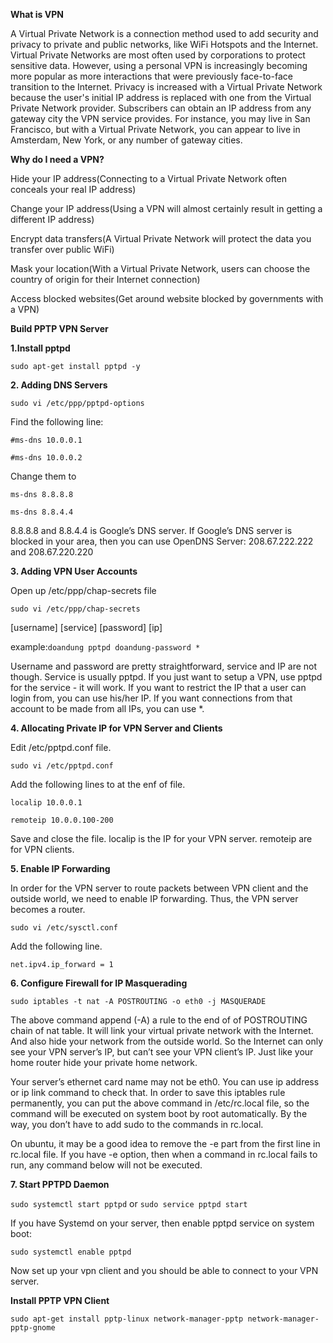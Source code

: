 **What is VPN**

A Virtual Private Network is a connection method used to add security and privacy to private and public networks, like WiFi Hotspots and the Internet. Virtual Private Networks are most often used by corporations to protect sensitive data. However, using a personal VPN is increasingly becoming more popular as more interactions that were previously face-to-face transition to the Internet. Privacy is increased with a Virtual Private Network because the user's initial IP address is replaced with one from the Virtual Private Network provider. Subscribers can obtain an IP address from any gateway city the VPN service provides. For instance, you may live in San Francisco, but with a Virtual Private Network, you can appear to live in Amsterdam, New York, or any number of gateway cities.

**Why do I need a VPN?**

Hide your IP address(Connecting to a Virtual Private Network often conceals your real IP address)

Change your IP address(Using a VPN will almost certainly result in getting a different IP address)

Encrypt data transfers(A Virtual Private Network will protect the data you transfer over public WiFi)

Mask your location(With a Virtual Private Network, users can choose the country of origin for their Internet connection)

Access blocked websites(Get around website blocked by governments with a VPN)

**Build PPTP VPN Server**

**1.Install pptpd**

`sudo apt-get install pptpd -y`

**2. Adding DNS Servers**

`sudo vi /etc/ppp/pptpd-options`

Find the following line:

`#ms-dns 10.0.0.1`

`#ms-dns 10.0.0.2`

Change them to

`ms-dns 8.8.8.8`

`ms-dns 8.8.4.4`

8.8.8.8 and 8.8.4.4 is Google’s DNS server. If Google’s DNS server is blocked in your area, then you can use OpenDNS Server: 208.67.222.222 and 208.67.220.220

**3. Adding VPN User Accounts**

Open up /etc/ppp/chap-secrets file

`sudo vi /etc/ppp/chap-secrets`

[username] [service] [password] [ip]

example:`doandung pptpd doandung-password *`

Username and password are pretty straightforward, service and IP are not though. Service is usually pptpd. If you just want to setup a VPN, use pptpd for the service - it will work. If you want to restrict the IP that a user can login from, you can use his/her IP. If you want connections from that account to be made from all IPs, you can use *.

**4. Allocating Private IP for VPN Server and Clients**

Edit /etc/pptpd.conf file.

`sudo vi /etc/pptpd.conf`

Add the following lines to at the enf of file.

`localip 10.0.0.1`

`remoteip 10.0.0.100-200`

Save and close the file. localip is the IP for your VPN server. remoteip are for VPN clients.

**5. Enable IP Forwarding**

In order for the VPN server to route packets between VPN client and the outside world, we need to enable IP forwarding. Thus, the VPN server becomes a router.

`sudo vi /etc/sysctl.conf`

Add the following line.

`net.ipv4.ip_forward = 1`

**6. Configure Firewall for IP Masquerading**

`sudo iptables -t nat -A POSTROUTING -o eth0 -j MASQUERADE`

The above command append (-A) a rule to the end of of POSTROUTING chain of nat table. It will link your virtual private network with the Internet. And also hide your network from the outside world. So the Internet can only see your VPN server’s IP, but can’t see your VPN client’s IP. Just like your home router hide your private home network.

Your server’s ethernet card name may not be eth0. You can use ip address or ip link command to check that. In order to save this iptables rule permanently, you can put the above command in /etc/rc.local file, so the command will be executed on system boot by root automatically. By the way, you don’t have to add sudo to the commands in rc.local.

On ubuntu, it may be a good idea to remove the -e part from the first line in rc.local file. If you have -e option, then when a command in rc.local fails to run, any command below will not be executed.

**7. Start PPTPD Daemon**

`sudo systemctl start pptpd`   or   `sudo service pptpd start`

If you have Systemd on your server, then enable pptpd service on system boot:

`sudo systemctl enable pptpd`

Now set up your vpn client and you should be able to connect to your VPN server.

**Install PPTP VPN Client**

`sudo apt-get install pptp-linux network-manager-pptp network-manager-pptp-gnome`


